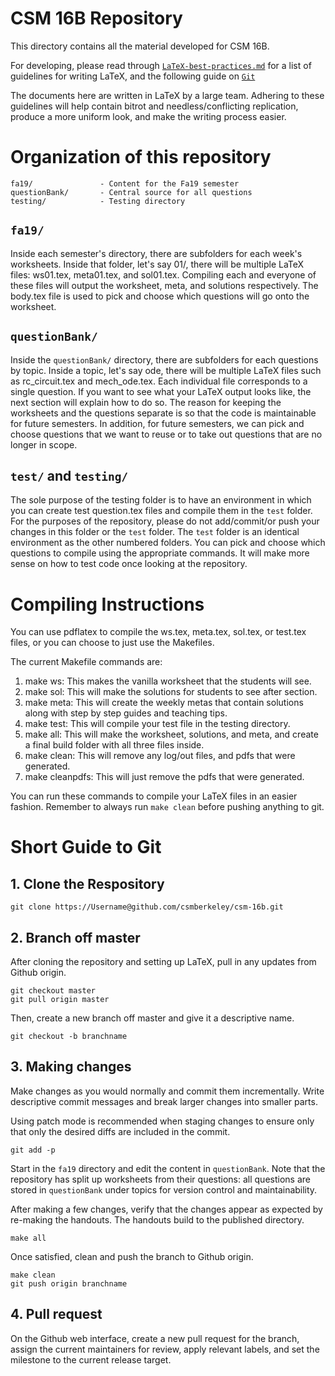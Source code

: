 # CSM 16B Repository

This directory contains all the material developed for CSM 16B.

For developing, please read through [`LaTeX-best-practices.md`](./00-LaTeX-best-practices.md) for a list of guidelines for writing LaTeX, and the following guide on [`Git`](https://rogerdudler.github.io/git-guide/)

The documents here are written in LaTeX by a large team. Adhering to these guidelines will help contain bitrot and needless/conflicting replication, produce a more uniform look, and make the writing process easier.

# Organization of this repository

    fa19/               - Content for the Fa19 semester 
    questionBank/       - Central source for all questions
    testing/            - Testing directory

## `fa19/`
Inside each semester's directory, there are subfolders for each week's worksheets. Inside that folder, let's say 01/, there will be multiple LaTeX files: ws01.tex, meta01.tex, and sol01.tex. Compiling each and everyone of these files will output the worksheet, meta, and solutions respectively. The body.tex file is used to pick and choose which questions will go onto the worksheet.

## `questionBank/`
Inside the `questionBank/` directory, there are subfolders for each questions by topic. Inside a topic, let's say ode, there will be multiple LaTeX files such as rc_circuit.tex and mech_ode.tex. Each individual file corresponds to a single question. If you want to see what your LaTeX output looks like, the next section will explain how to do so. The reason for keeping the worksheets and the questions separate is so that the code is maintainable for future semesters. In addition, for future semesters, we can pick and choose questions that we want to reuse or to take out questions that are no longer in scope.

## `test/` and `testing/`
The sole purpose of the testing folder is to have an environment in which you can create test question.tex files and compile them in the `test` folder. For the purposes of the repository, please do not add/commit/or push your changes in this folder or the `test` folder. The `test` folder is an identical environment as the other numbered folders. You can pick and choose which questions to compile using the appropriate commands. It will make more sense on how to test code once looking at the repository.

# Compiling Instructions

You can use pdflatex to compile the ws.tex, meta.tex, sol.tex, or test.tex files, or you can choose to just use the Makefiles. 

The current Makefile commands are:

 1. make ws: This makes the vanilla worksheet that the students will see.
 2. make sol: This will make the solutions for students to see after section.
 3. make meta: This will create the weekly metas that contain solutions along with step by step guides and teaching tips.
 4. make test: This will compile your test file in the testing directory.
 5. make all: This will make the worksheet, solutions, and meta, and create a final build folder with all three files inside. 
 6. make clean: This will remove any log/out files, and pdfs that were generated.
 7. make cleanpdfs: This will just remove the pdfs that were generated.

You can run these commands to compile your LaTeX files in an easier fashion. Remember to always run `make clean` before pushing anything to git.

# Short Guide to Git

## 1. Clone the Respository

    git clone https://Username@github.com/csmberkeley/csm-16b.git

## 2. Branch off master
After cloning the repository and setting up LaTeX, pull in any updates from Github origin.

    git checkout master
    git pull origin master

Then, create a new branch off master and give it a descriptive name.

    git checkout -b branchname

## 3. Making changes

Make changes as you would normally and commit them incrementally. Write descriptive commit messages and break larger changes into smaller parts.

Using patch mode is recommended when staging changes to ensure only that only the desired diffs are included in the commit.

    git add -p 

Start in the `fa19` directory and edit the content in `questionBank`. Note that the repository has split up worksheets from their questions: all questions are stored in `questionBank` under topics for version control and maintainability.

After making a few changes, verify that the changes appear as expected by re-making the handouts. The handouts build to the published directory.

    make all

Once satisfied, clean and push the branch to Github origin.

    make clean
    git push origin branchname

## 4. Pull request
On the Github web interface, create a new pull request for the branch, assign the current maintainers for review, apply relevant labels, and set the milestone to the current release target.

